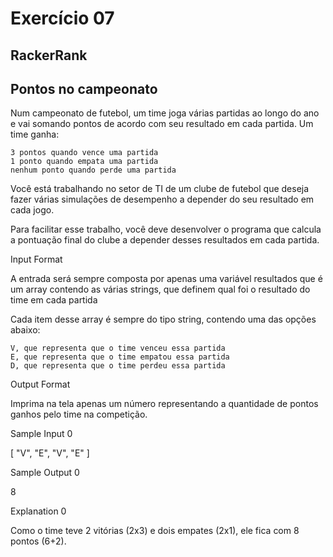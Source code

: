 # Exercício 07 
## RackerRank
## Pontos no campeonato

Num campeonato de futebol, um time joga várias partidas ao longo do ano e vai somando pontos de acordo com seu resultado em cada partida. Um time ganha:

    3 pontos quando vence uma partida
    1 ponto quando empata uma partida
    nenhum ponto quando perde uma partida

Você está trabalhando no setor de TI de um clube de futebol que deseja fazer várias simulações de desempenho a depender do seu resultado em cada jogo.

Para facilitar esse trabalho, você deve desenvolver o programa que calcula a pontuação final do clube a depender desses resultados em cada partida.

Input Format

A entrada será sempre composta por apenas uma variável resultados que é um array contendo as várias strings, que definem qual foi o resultado do time em cada partida

Cada item desse array é sempre do tipo string, contendo uma das opções abaixo:

    V, que representa que o time venceu essa partida
    E, que representa que o time empatou essa partida
    D, que representa que o time perdeu essa partida

Output Format

Imprima na tela apenas um número representando a quantidade de pontos ganhos pelo time na competição.

Sample Input 0

[
  "V",
  "E",
  "V",
  "E"
]

Sample Output 0

8

Explanation 0

Como o time teve 2 vitórias (2x3) e dois empates (2x1), ele fica com 8 pontos (6+2).

